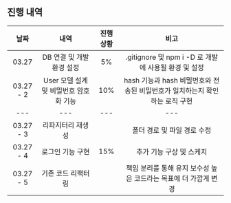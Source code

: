 ## 진행 내역

|날짜|내역|진행 상황|비고|
|:---:|:---:|:---:|:---:|
|03.27|DB 연결 및 개발 환경 설정|5%|.gitignore 및 npm i -D 로 개발에 사용될 환경 및 설정|
|03.27 - 2|User 모델 설계 및 비밀번호 암호화 기능|10%|hash 기능과 hash 비밀번호와 전송된 비밀번호가 일치하는지 확인하는 로직 구현|
|---|---|---|---|
|03.27 - 3|리파지터리 재생성||폴더 경로 및 파일 경로 수정|
|03.27 - 4|로그인 기능 구현|15%|추가 기능 구상 및 스케치| 
|03.27 - 5|기존 코드 리팩터링||책임 분리를 통해 유지 보수성 높은 코드라는 목표에 더 가깝게 변경|
